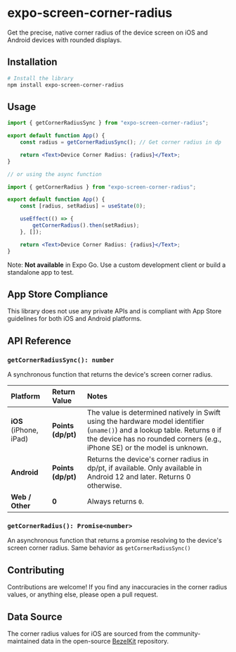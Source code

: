 # expo-screen-corner-radius

Get the precise, native corner radius of the device screen on iOS and Android devices with rounded displays.

## Installation

```bash
# Install the library
npm install expo-screen-corner-radius
```

## Usage

```jsx
import { getCornerRadiusSync } from "expo-screen-corner-radius";

export default function App() {
    const radius = getCornerRadiusSync(); // Get corner radius in dp

    return <Text>Device Corner Radius: {radius}</Text>;
}

// or using the async function

import { getCornerRadius } from "expo-screen-corner-radius";

export default function App() {
    const [radius, setRadius] = useState(0);

    useEffect(() => {
        getCornerRadius().then(setRadius);
    }, []);

    return <Text>Device Corner Radius: {radius}</Text>;
}

```

Note: **Not available** in Expo Go. Use a custom development client or build a standalone app to test.

## App Store Compliance

This library does not use any private APIs and is compliant with App Store guidelines for both iOS and Android platforms.

## API Reference

### `getCornerRadiusSync(): number`

A synchronous function that returns the device's screen corner radius.

| Platform               | Return Value       | Notes                                                                                                                                                                                                     |
| :--------------------- | :----------------- | :-------------------------------------------------------------------------------------------------------------------------------------------------------------------------------------------------------- |
| **iOS** (iPhone, iPad) | **Points (dp/pt)** | The value is determined natively in Swift using the hardware model identifier (`uname()`) and a lookup table. Returns `0` if the device has no rounded corners (e.g., iPhone SE) or the model is unknown. |
| **Android**            | **Points (dp/pt)** | Returns the device's corner radius in dp/pt, if available. Only available in Android 12 and later. Returns 0 otherwise.                                                                                   |
| **Web / Other**        | **0**              | Always returns `0`.                                                                                                                                                                                       |

### `getCornerRadius(): Promise<number>`

An asynchronous function that returns a promise resolving to the device's screen corner radius. Same behavior as `getCornerRadiusSync()`

## Contributing

Contributions are welcome! If you find any inaccuracies in the corner radius values, or anything else, please open a pull request.

## Data Source

The corner radius values for iOS are sourced from the community-maintained data in the open-source [BezelKit](https://github.com/markbattistella/BezelKit/tree/main) repository.
